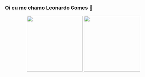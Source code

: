 ### Oi eu me chamo Leonardo Gomes 👋

<div align="center">
  <a href="https://github.com/LeonardoGomesX">
  <img height="180em" src="https://github-readme-stats.vercel.app/api?username=LeoGomes&show_icons=true&theme=dark&include_all_commits=true&count_private=true"/>
  <img height="180em" src="https://github-readme-stats.vercel.app/api/top-langs/?username=LeoGomes&layout=compact&langs_count=7&theme=dark"/>
</div>
